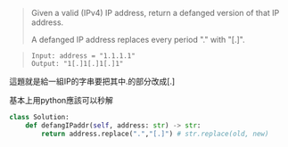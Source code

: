 > Given a valid (IPv4) IP address, return a defanged version of that IP address.
>
> A defanged IP address replaces every period "." with "[.]".


> ```
> Input: address = "1.1.1.1"
> Output: "1[.]1[.]1[.]1"
> ```

這題就是給一組IP的字串要把其中.的部分改成[.]

基本上用python應該可以秒解


```python
class Solution:
    def defangIPaddr(self, address: str) -> str:
        return address.replace(".","[.]") # str.replace(old, new)
```
